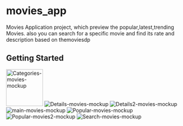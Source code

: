 # movies_app

Movies Application project, which preview the popular,latest,trending Movies.
also you can search for a specific movie and find its rate and description based on themoviesdp

## Getting Started
<img src="https://i.ibb.co/q0f820F/Categories-movies-mockup.png" height="100" alt="Categories-movies-mockup" border="0">
<img src="https://i.ibb.co/m6xxZmP/Details-movies-mockup.png" alt="Details-movies-mockup" border="0">
<img src="https://i.ibb.co/ZSVvy7p/Details2-movies-mockup.png" alt="Details2-movies-mockup" border="0">
<img src="https://i.ibb.co/93VcbZB/main-movies-mockup.png" alt="main-movies-mockup" border="0">
<img src="https://i.ibb.co/w6fwZWG/Popular-movies-mockup.png" alt="Popular-movies-mockup" border="0">
<img src="https://i.ibb.co/42D5T2x/Popular-movies2-mockup.png" alt="Popular-movies2-mockup" border="0">
<img src="https://i.ibb.co/ky1f4C2/Search-movies-mockup.png" alt="Search-movies-mockup" border="0">
